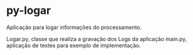 # py-logar
Aplicação para logar informações do processamento.

Logar.py, classe que realiza a gravação dos Logs da aplicação
main.py, aplicação de testes para exemplo de implementação.
